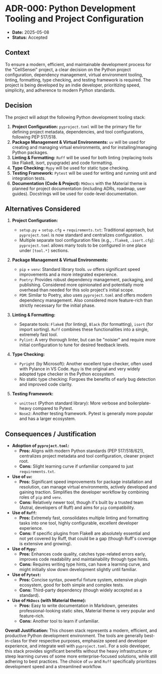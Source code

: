 # ADR-000: Python Development Tooling and Project Configuration

* **Date:** 2025-05-08
* **Status:** Accepted

## Context

To ensure a modern, efficient, and maintainable development process for the "CellSensei" project, a clear decision on the Python project configuration, dependency management, virtual environment tooling, linting, formatting, type checking, and testing framework is required. The project is being developed by an indie developer, prioritizing speed, simplicity, and adherence to modern Python standards.

## Decision

The project will adopt the following Python development tooling stack:

1.  **Project Configuration:** `pyproject.toml` will be the primary file for defining project metadata, dependencies, and tool configurations, following PEP 517/518.
2.  **Package Management & Virtual Environments:** `uv` will be used for creating and managing virtual environments, and for installing/managing Python packages.
3.  **Linting & Formatting:** `Ruff` will be used for both linting (replacing tools like Flake8, isort, pyupgrade) and code formatting.
4.  **Type Checking:** `Mypy` will be used for static type checking.
5.  **Testing Framework:** `Pytest` will be used for writing and running unit and integration tests.
6.  **Documentation (Code & Project):** `MkDocs` with the Material theme is planned for project documentation (including ADRs, roadmap, user guides). Docstrings will be used for code-level documentation.

## Alternatives Considered

1.  **Project Configuration:**
    * `setup.py` + `setup.cfg` + `requirements.txt`: Traditional approach, but `pyproject.toml` is now standard and centralizes configuration.
    * Multiple separate tool configuration files (e.g., `.flake8`, `.isort.cfg`): `pyproject.toml` allows many tools to be configured in one place under `[tool.*]` sections.

2.  **Package Management & Virtual Environments:**
    * `pip` + `venv`: Standard library tools. `uv` offers significant speed improvements and a more integrated experience.
    * `Poetry`: Provides robust dependency management, packaging, and publishing. Considered more opinionated and potentially more overhead than needed for this solo project's initial scope.
    * `PDM`: Similar to Poetry, also uses `pyproject.toml` and offers modern dependency management. Also considered more feature-rich than strictly necessary for the initial phase.

3.  **Linting & Formatting:**
    * Separate tools: `Flake8` (for linting), `Black` (for formatting), `isort` (for import sorting). `Ruff` combines these functionalities into a single, extremely fast tool.
    * `Pylint`: A very thorough linter, but can be "noisier" and require more initial configuration to tune for desired feedback levels.

4.  **Type Checking:**
    * `Pyright` (by Microsoft): Another excellent type checker, often used with Pylance in VS Code. `Mypy` is the original and very widely adopted type checker in the Python ecosystem.
    * No static type checking: Forgoes the benefits of early bug detection and improved code clarity.

5.  **Testing Framework:**
    * `unittest` (Python standard library): More verbose and boilerplate-heavy compared to Pytest.
    * `Nose2`: Another testing framework. Pytest is generally more popular and has a larger ecosystem.

## Consequences / Justification

* **Adoption of `pyproject.toml`:**
    * **Pros:** Aligns with modern Python standards (PEP 517/518/621), centralizes project metadata and tool configuration, cleaner project root.
    * **Cons:** Slight learning curve if unfamiliar compared to just `requirements.txt`.
* **Use of `uv`:**
    * **Pros:** Significant speed improvements for package installation and resolution, can manage virtual environments, actively developed and gaining traction. Simplifies the developer workflow by combining roles of `pip` and `venv`.
    * **Cons:** Relatively newer tool, though it's built by a trusted team (Astral, developers of Ruff) and aims for `pip` compatibility.
* **Use of `Ruff`:**
    * **Pros:** Extremely fast, consolidates multiple linting and formatting tasks into one tool, highly configurable, excellent developer experience.
    * **Cons:** If specific plugins from Flake8 are absolutely essential and not yet covered by Ruff, that could be a gap (though Ruff's coverage is extensive and growing).
* **Use of `Mypy`:**
    * **Pros:** Enhances code quality, catches type-related errors early, improves code readability and maintainability through type hints.
    * **Cons:** Requires writing type hints, can have a learning curve, and might initially slow down development slightly until familiar.
* **Use of `Pytest`:**
    * **Pros:** Concise syntax, powerful fixture system, extensive plugin ecosystem, good for both simple and complex tests.
    * **Cons:** Third-party dependency (though widely accepted as a standard).
* **Use of `MkDocs` (with Material theme):**
    * **Pros:** Easy to write documentation in Markdown, generates professional-looking static sites, Material theme is very popular and feature-rich.
    * **Cons:** Another tool to learn if unfamiliar.

**Overall Justification:**
This chosen stack represents a modern, efficient, and productive Python development environment. The tools are generally best-in-class for their respective purposes, emphasize speed and developer experience, and integrate well with `pyproject.toml`. For a solo developer, this stack provides significant benefits without the heavy infrastructure or steep learning curves of some more enterprise-focused solutions, while still adhering to best practices. The choice of `uv` and `Ruff` specifically prioritizes development speed and a streamlined workflow.

